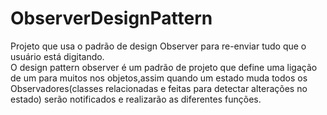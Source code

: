 # ObserverDesignPattern

Projeto que usa o padrão de design Observer para re-enviar tudo que o usuário está digitando.   
O design pattern observer é um padrão de projeto que define uma ligação de um para muitos nos objetos,assim quando um estado muda todos os 
Observadores(classes relacionadas e feitas para detectar alterações no estado) serão notificados e realizarão as diferentes funções.
